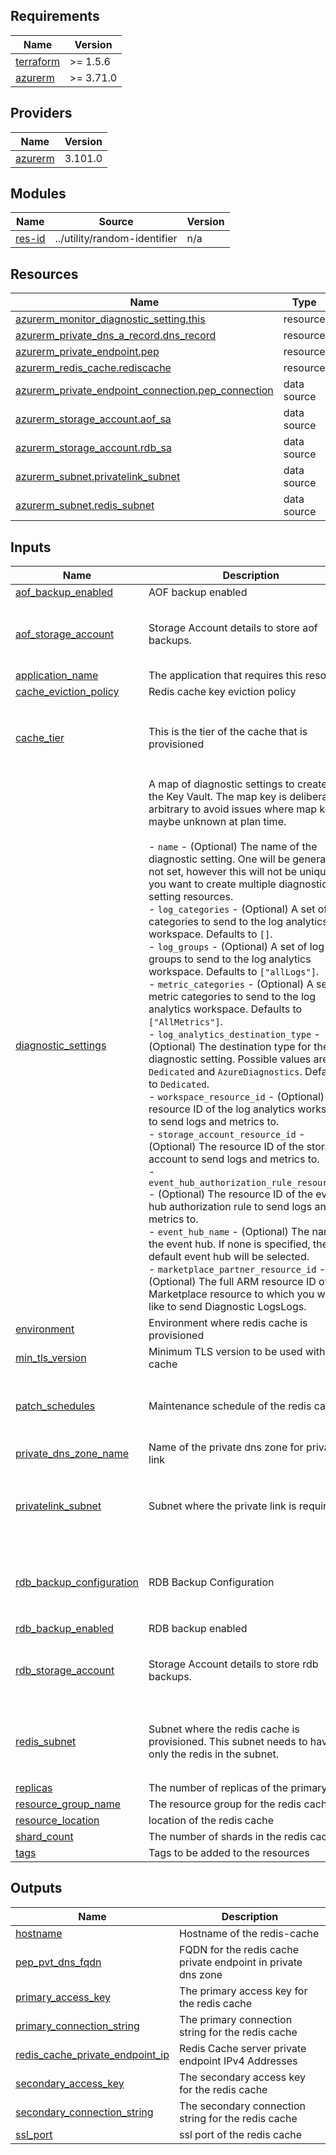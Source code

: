 ## Requirements

| Name | Version |
|------|---------|
| <a name="requirement_terraform"></a> [terraform](#requirement\_terraform) | >= 1.5.6 |
| <a name="requirement_azurerm"></a> [azurerm](#requirement\_azurerm) | >= 3.71.0 |

## Providers

| Name | Version |
|------|---------|
| <a name="provider_azurerm"></a> [azurerm](#provider\_azurerm) | 3.101.0 |

## Modules

| Name | Source | Version |
|------|--------|---------|
| <a name="module_res-id"></a> [res-id](#module\_res-id) | ../utility/random-identifier | n/a |

## Resources

| Name | Type |
|------|------|
| [azurerm_monitor_diagnostic_setting.this](https://registry.terraform.io/providers/hashicorp/azurerm/latest/docs/resources/monitor_diagnostic_setting) | resource |
| [azurerm_private_dns_a_record.dns_record](https://registry.terraform.io/providers/hashicorp/azurerm/latest/docs/resources/private_dns_a_record) | resource |
| [azurerm_private_endpoint.pep](https://registry.terraform.io/providers/hashicorp/azurerm/latest/docs/resources/private_endpoint) | resource |
| [azurerm_redis_cache.rediscache](https://registry.terraform.io/providers/hashicorp/azurerm/latest/docs/resources/redis_cache) | resource |
| [azurerm_private_endpoint_connection.pep_connection](https://registry.terraform.io/providers/hashicorp/azurerm/latest/docs/data-sources/private_endpoint_connection) | data source |
| [azurerm_storage_account.aof_sa](https://registry.terraform.io/providers/hashicorp/azurerm/latest/docs/data-sources/storage_account) | data source |
| [azurerm_storage_account.rdb_sa](https://registry.terraform.io/providers/hashicorp/azurerm/latest/docs/data-sources/storage_account) | data source |
| [azurerm_subnet.privatelink_subnet](https://registry.terraform.io/providers/hashicorp/azurerm/latest/docs/data-sources/subnet) | data source |
| [azurerm_subnet.redis_subnet](https://registry.terraform.io/providers/hashicorp/azurerm/latest/docs/data-sources/subnet) | data source |

## Inputs

| Name | Description | Type | Default | Required |
|------|-------------|------|---------|:--------:|
| <a name="input_aof_backup_enabled"></a> [aof\_backup\_enabled](#input\_aof\_backup\_enabled) | AOF backup enabled | `bool` | `false` | no |
| <a name="input_aof_storage_account"></a> [aof\_storage\_account](#input\_aof\_storage\_account) | Storage Account details to store aof backups. | <pre>object({<br>    storage_account_name = string,<br>    resource_group_name  = string<br>  })</pre> | `null` | no |
| <a name="input_application_name"></a> [application\_name](#input\_application\_name) | The application that requires this resource | `string` | n/a | yes |
| <a name="input_cache_eviction_policy"></a> [cache\_eviction\_policy](#input\_cache\_eviction\_policy) | Redis cache key eviction policy | `string` | `"volatile-lru"` | no |
| <a name="input_cache_tier"></a> [cache\_tier](#input\_cache\_tier) | This is the tier of the cache that is provisioned | <pre>object({<br>    family   = string<br>    capacity = number<br>    sku_name = string<br>  })</pre> | n/a | yes |
| <a name="input_diagnostic_settings"></a> [diagnostic\_settings](#input\_diagnostic\_settings) | A map of diagnostic settings to create on the Key Vault. The map key is deliberately arbitrary to avoid issues where map keys maybe unknown at plan time.<br><br>- `name` - (Optional) The name of the diagnostic setting. One will be generated if not set, however this will not be unique if you want to create multiple diagnostic setting resources.<br>- `log_categories` - (Optional) A set of log categories to send to the log analytics workspace. Defaults to `[]`.<br>- `log_groups` - (Optional) A set of log groups to send to the log analytics workspace. Defaults to `["allLogs"]`.<br>- `metric_categories` - (Optional) A set of metric categories to send to the log analytics workspace. Defaults to `["AllMetrics"]`.<br>- `log_analytics_destination_type` - (Optional) The destination type for the diagnostic setting. Possible values are `Dedicated` and `AzureDiagnostics`. Defaults to `Dedicated`.<br>- `workspace_resource_id` - (Optional) The resource ID of the log analytics workspace to send logs and metrics to.<br>- `storage_account_resource_id` - (Optional) The resource ID of the storage account to send logs and metrics to.<br>- `event_hub_authorization_rule_resource_id` - (Optional) The resource ID of the event hub authorization rule to send logs and metrics to.<br>- `event_hub_name` - (Optional) The name of the event hub. If none is specified, the default event hub will be selected.<br>- `marketplace_partner_resource_id` - (Optional) The full ARM resource ID of the Marketplace resource to which you would like to send Diagnostic LogsLogs. | <pre>map(object({<br>    name                                     = optional(string, null)<br>    log_categories                           = optional(set(string), [])<br>    log_groups                               = optional(set(string), ["allLogs"])<br>    metric_categories                        = optional(set(string), ["AllMetrics"])<br>    log_analytics_destination_type           = optional(string, "Dedicated")<br>    workspace_resource_id                    = optional(string, null)<br>    storage_account_resource_id              = optional(string, null)<br>    event_hub_authorization_rule_resource_id = optional(string, null)<br>    event_hub_name                           = optional(string, null)<br>    marketplace_partner_resource_id          = optional(string, null)<br>  }))</pre> | `{}` | no |
| <a name="input_environment"></a> [environment](#input\_environment) | Environment where redis cache is provisioned | `string` | `"dev"` | no |
| <a name="input_min_tls_version"></a> [min\_tls\_version](#input\_min\_tls\_version) | Minimum TLS version to be used with redis cache | `string` | `"1.2"` | no |
| <a name="input_patch_schedules"></a> [patch\_schedules](#input\_patch\_schedules) | Maintenance schedule of the redis cache. | <pre>list(object({<br>    day_of_week    = string<br>    start_hour_utc = number<br>  }))</pre> | `null` | no |
| <a name="input_private_dns_zone_name"></a> [private\_dns\_zone\_name](#input\_private\_dns\_zone\_name) | Name of the private dns zone for private link | `string` | `null` | no |
| <a name="input_privatelink_subnet"></a> [privatelink\_subnet](#input\_privatelink\_subnet) | Subnet where the private link is required. | <pre>object({<br>    name           = string<br>    vnet_name      = string<br>    resource_group = string<br>  })</pre> | `null` | no |
| <a name="input_rdb_backup_configuration"></a> [rdb\_backup\_configuration](#input\_rdb\_backup\_configuration) | RDB Backup Configuration | <pre>object({<br>    backup_frequency          = number<br>    max_snapshot_count        = number<br>    storage_connection_string = string<br>  })</pre> | <pre>{<br>  "backup_frequency": 0,<br>  "max_snapshot_count": 0,<br>  "storage_connection_string": ""<br>}</pre> | no |
| <a name="input_rdb_backup_enabled"></a> [rdb\_backup\_enabled](#input\_rdb\_backup\_enabled) | RDB backup enabled | `bool` | `false` | no |
| <a name="input_rdb_storage_account"></a> [rdb\_storage\_account](#input\_rdb\_storage\_account) | Storage Account details to store rdb backups. | <pre>object({<br>    storage_account_name = string,<br>    resource_group_name  = string<br>  })</pre> | `null` | no |
| <a name="input_redis_subnet"></a> [redis\_subnet](#input\_redis\_subnet) | Subnet where the redis cache is provisioned. This subnet needs to have only the redis in the subnet. | <pre>object({<br>    name           = string<br>    vnet_name      = string<br>    resource_group = string<br>  })</pre> | `null` | no |
| <a name="input_replicas"></a> [replicas](#input\_replicas) | The number of replicas of the primary | `number` | `1` | no |
| <a name="input_resource_group_name"></a> [resource\_group\_name](#input\_resource\_group\_name) | The resource group for the redis cache | `string` | n/a | yes |
| <a name="input_resource_location"></a> [resource\_location](#input\_resource\_location) | location of the redis cache | `string` | `"uaenorth"` | no |
| <a name="input_shard_count"></a> [shard\_count](#input\_shard\_count) | The number of shards in the redis cache | `number` | `1` | no |
| <a name="input_tags"></a> [tags](#input\_tags) | Tags to be added to the resources | `map(string)` | `{}` | no |

## Outputs

| Name | Description |
|------|-------------|
| <a name="output_hostname"></a> [hostname](#output\_hostname) | Hostname of the redis-cache |
| <a name="output_pep_pvt_dns_fqdn"></a> [pep\_pvt\_dns\_fqdn](#output\_pep\_pvt\_dns\_fqdn) | FQDN for the redis cache private endpoint in private dns zone |
| <a name="output_primary_access_key"></a> [primary\_access\_key](#output\_primary\_access\_key) | The primary access key for the redis cache |
| <a name="output_primary_connection_string"></a> [primary\_connection\_string](#output\_primary\_connection\_string) | The primary connection string for the redis cache |
| <a name="output_redis_cache_private_endpoint_ip"></a> [redis\_cache\_private\_endpoint\_ip](#output\_redis\_cache\_private\_endpoint\_ip) | Redis Cache server private endpoint IPv4 Addresses |
| <a name="output_secondary_access_key"></a> [secondary\_access\_key](#output\_secondary\_access\_key) | The secondary access key for the redis cache |
| <a name="output_secondary_connection_string"></a> [secondary\_connection\_string](#output\_secondary\_connection\_string) | The secondary connection string for the redis cache |
| <a name="output_ssl_port"></a> [ssl\_port](#output\_ssl\_port) | ssl port of the redis cache |
